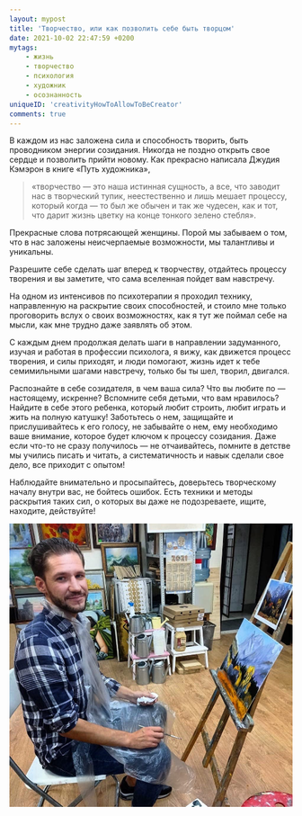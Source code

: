 ```yaml
---
layout: mypost
title: 'Творчество, или как позволить себе быть творцом'
date: 2021-10-02 22:47:59 +0200
mytags:
    - жизнь
    - творчество
    - психология
    - художник
    - осознанность
uniqueID: 'creativityHowToAllowToBeCreator'
comments: true
---
```


В каждом из нас заложена сила и способность творить, быть
проводником энергии созидания. Никогда не поздно открыть свое
сердце и позволить прийти новому. Как прекрасно написала Джудия Кэмэрон
в книге «Путь художника»,

> «творчество — это наша истинная сущность, а все,
> что заводит нас в творческий тупик, неестественно и лишь мешает
> процессу, который когда — то был же обычен и так же чудесен, как и тот,
> что дарит жизнь цветку на конце тонкого зелено стебля».

Прекрасные слова
потрясающей женщины. Порой мы забываем о том, что в нас заложены
неисчерпаемые возможности, мы талантливы и уникальны.

Разрешите себе сделать шаг вперед к творчеству, отдайтесь процессу
творения и вы заметите, что сама вселенная пойдет вам навстречу.

На одном из интенсивов по психотерапии я проходил технику,
направленную на раскрытие своих способностей, и стоило мне
только проговорить вслух о своих возможностях, как я тут же
поймал себе на мысли, как мне трудно даже заявлять об этом.

С каждым днем продолжая делать шаги в направлении задуманного,
изучая и работая в профессии психолога, я вижу, как движется
процесс творения, и силы приходят, и люди помогают, жизнь идет
к тебе семимильными шагами навстречу, только бы ты шел, творил,
двигался.

Распознайте в себе созидателя, в чем ваша сила? Что вы
любите по — настоящему, искренне? Вспомните себя детьми, что вам нравилось?
Найдите в себе этого ребенка, который любит строить, любит играть и жить
на полную катушку! Заботьтесь о нем, защищайте и прислушивайтесь к его голосу,
не забывайте о нем, ему необходимо ваше внимание, которое будет ключом
к процессу созидания. Даже если что-то не сразу получилось —
не отчаивайтесь, помните в детстве мы учились писать и читать,
а систематичность и навык сделали свое дело, все приходит с опытом!

Наблюдайте внимательно и просыпайтесь, доверьтесь творческому началу
внутри вас, не бойтесь ошибок. Есть техники и методы раскрытия таких сил,
о которых вы даже не подозреваете, ищите, находите, действуйте!

![Image](/img/blog/posts/painting.jpg)
